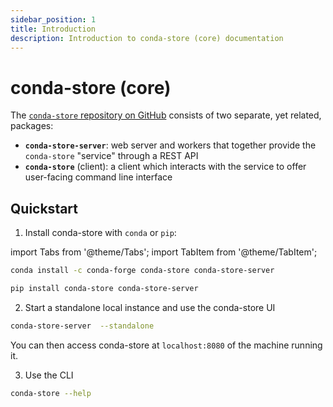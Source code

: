 ```yaml
---
sidebar_position: 1
title: Introduction
description: Introduction to conda-store (core) documentation
---
```


# conda-store (core)

The [`conda-store` repository on GitHub][conda-store-repo] consists of two separate, yet related, packages:

- **`conda-store-server`**: web server and workers that together provide the `conda-store` "service" through a REST API
- **`conda-store`** (client): a client which interacts with the service to offer user-facing command line interface

## Quickstart

1. Install conda-store with `conda` or `pip`:

import Tabs from '@theme/Tabs';
import TabItem from '@theme/TabItem';

<Tabs>

<TabItem value="conda" label="conda" default>

```bash
conda install -c conda-forge conda-store conda-store-server
```
</TabItem>

<TabItem value="pip" label="pip" default>

```bash
pip install conda-store conda-store-server
```
</TabItem>

</Tabs>

2. Start a standalone local instance and use the conda-store UI

```bash
conda-store-server  --standalone
```

You can then access conda-store at `localhost:8080` of the machine running it.

3. Use the CLI

```bash
conda-store --help
```

<!-- External links -->

[conda-store-repo]: https://github.com/conda-incubator/conda-store
